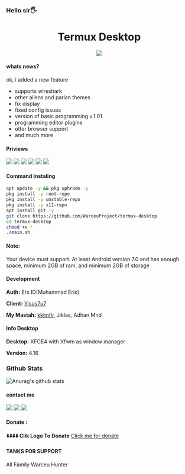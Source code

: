 ### Hello sir🖐️

<h1 align="center">Termux Desktop</h1>
<p align="center">
<img src="https://github.com/WarceuHunter/termux-desktop/blob/main/ss/Screenshot_20211224-220119.jpg">
</p>

#### whats news?

ok, i added a new feature
 - supports wireshark
 - other aliens and parian themes 
 - fix display
 - fixed config issues
 - version of basic programming v.1.01
 - programming editor plugins 
 - otter browser support 
 - and much more

#### Priviews
<img src="https://github.com/WarceuHunter/termux-desktop/blob/main/ss/Screenshot_20211224-221210.jpg">
<img src="https://github.com/WarceuHunter/termux-desktop/blob/main/ss/Screenshot_20211224-220818.jpg">
<img src="https://github.com/WarceuHunter/termux-desktop/blob/main/ss/Screenshot_20211224-220721.jpg">
<img src="https://github.com/WarceuHunter/termux-desktop/blob/main/ss/Screenshot_20211224-220411.jpg">
<img src="https://github.com/WarceuHunter/termux-desktop/blob/main/ss/Screenshot_20211224-220210.jpg">
<img src="https://github.com/WarceuHunter/termux-desktop/blob/main/ss/Screenshot_20211224-220142.jpg">

#### Command Instaling
```bash
apt update -y && pkg uphrade -y
pkg install -y root-repo
pkg install -y unstable-repo
pkg install -y x11-repo
apt install git -y
git clone https://github.com/WarceuProject/termux-desktop
cd termux-desktop
chmod +x *
./main.sh
```
#### Note:
 Your device must support. At least Android version 7.0 and has enough space, minimum 2GB of ram, and minimum 2GB of storage
#### Development
<p><b>Auth:</b> Ers ID(Muhammad Eris)
<p><b>Client:</b> <a href="https://github.com/yisus7u7">Yisus7u7</a>
<p><b>My Mastah:</b> <a href="github.com/kklmfir">kklmfir</a>, Jiklas, Adhan Mnd
</p>

#### Info Desktop
<p><b>Desktop:</b> XFCE4 with Xfwm as window manager
<p><b>Version:</b> 4.16
</p>

### Github Stats
![Anurag's github stats](https://github-readme-stats.vercel.app/api?username=WarceuProject&show_icons=true&theme=radical)<br>

#### contact me
[![](https://img.shields.io/badge/Facebook-blue?logo=Facebook&logoColor=blue&labelColor=white)](https://m.facebook.com/WarceuHunter/?_ft_=mf_story_key.321585052830283%3Atop_level_post_id.321585026163619%3Atl_objid.321585026163619%3Acontent_owner_id_new.114509076871216%3Athrowback_story_fbid.321585052830283%3Apage_id.114509076871216%3Astory_location.4%3Astory_attachment_style.profile_media%3Atds_flgs.3%3Aott.AX9z7A386oR4HjrP%3Athid.114509076871216&__tn__=%2Cg&_rdr)
[![](https://img.shields.io/badge/Whatsapp-CHAT-green?logo=Whatsapp&logoColor=Brightgreen&labelColor=white)](https://wa.me/6285759669252?text=Asalamualaikum+bang)
[![](https://img.shields.io/badge/Forum-Group-blue?logo=Telegram&logoColorBrightblue&LabelColor=white)](https://t.me/joinchat/8k7velZ7UjY5NmQ1)
#### Donate :
<b>⬇️⬇️⬇️⬇️ Clik Logo To Donate</b>
<a href="https://www.paypal.com/paypalme/yagamiid">Click me for donate</a>

#### TANKS FOR SUPPORT
All Family Warceu Hunter
